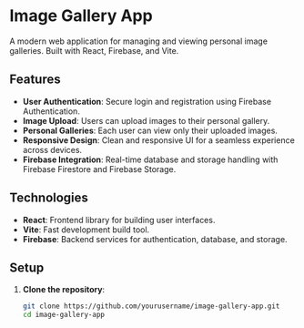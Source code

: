 # Image Gallery App

A modern web application for managing and viewing personal image galleries. Built with React, Firebase, and Vite.

## Features

- **User Authentication**: Secure login and registration using Firebase Authentication.
- **Image Upload**: Users can upload images to their personal gallery.
- **Personal Galleries**: Each user can view only their uploaded images.
- **Responsive Design**: Clean and responsive UI for a seamless experience across devices.
- **Firebase Integration**: Real-time database and storage handling with Firebase Firestore and Firebase Storage.

## Technologies

- **React**: Frontend library for building user interfaces.
- **Vite**: Fast development build tool.
- **Firebase**: Backend services for authentication, database, and storage.

## Setup

1. **Clone the repository**:
   ```bash
   git clone https://github.com/yourusername/image-gallery-app.git
   cd image-gallery-app
